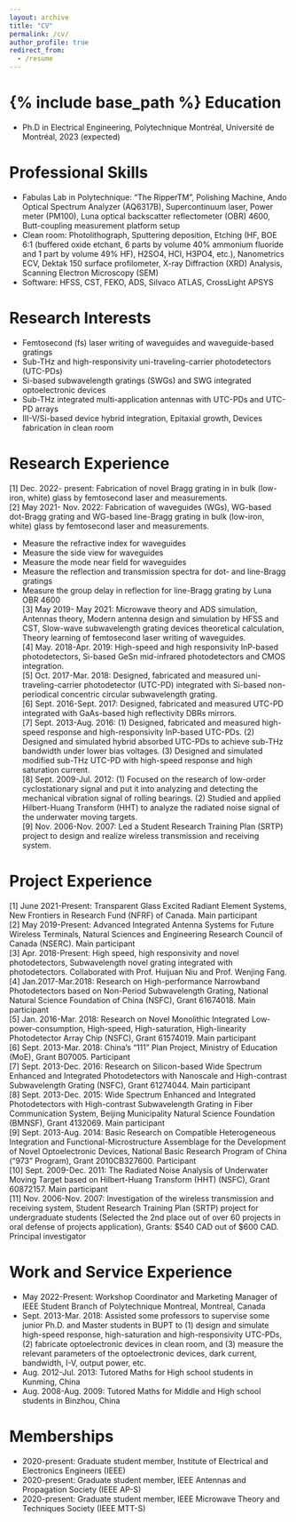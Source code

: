 ```yaml
---
layout: archive
title: "CV"
permalink: /cv/
author_profile: true
redirect_from:
  - /resume
---
```


{% include base_path %}
Education
======
* Ph.D in Electrical Engineering, Polytechnique Montréal, Université de Montréal, 2023 (expected)

Professional Skills
======
*	Fabulas Lab in Polytechnique: “The RipperTM”, Polishing Machine, Ando Optical Spectrum Analyzer (AQ6317B), Supercontinuum laser, Power meter (PM100), Luna optical backscatter reflectometer (OBR) 4600, Butt-coupling measurement platform setup  <br>
*	 Clean room: Photolithograph, Sputtering deposition, Etching (HF, BOE 6:1 (buffered oxide etchant, 6 parts by volume 40% ammonium fluoride and 1 part by volume 49% HF), H2SO4, HCl, H3PO4, etc.), Nanometrics ECV, Dektak 150 surface profilometer, X-ray Diffraction (XRD) Analysis, Scanning Electron Microscopy (SEM) <br>
*	Software: HFSS, CST, FEKO, ADS, Silvaco ATLAS, CrossLight APSYS <br>

Research Interests
======
*	Femtosecond (fs) laser writing of waveguides and waveguide-based gratings <br>
*	Sub-THz and high-responsivity uni-traveling-carrier photodetectors (UTC-PDs)  <br>
*	Si-based subwavelength gratings (SWGs) and SWG integrated optoelectronic devices  <br>
*	Sub-THz integrated multi-application antennas with UTC-PDs and UTC-PD arrays  <br>
*	III-V/Si-based device hybrid integration, Epitaxial growth, Devices fabrication in clean room  <br>

Research Experience
======
[1]	Dec. 2022- present: Fabrication of novel Bragg grating in in bulk (low-iron, white) glass by femtosecond laser and measurements.  <br>
[2]	May 2021- Nov. 2022: Fabrication of waveguides (WGs), WG-based dot-Bragg grating and WG-based line-Bragg grating in bulk (low-iron, white) glass by femtosecond laser and measurements.  <br>
*	Measure the refractive index for waveguides  <br>
*	Measure the side view for waveguides <br>
*	Measure the mode near field for waveguides <br>
*	Measure the reflection and transmission spectra for dot- and line-Bragg gratings <br>
*	Measure the group delay in reflection for line-Bragg grating by Luna OBR 4600 <br>
[3]	May 2019- May 2021: Microwave theory and ADS simulation,  Antennas theory, Modern antenna design and simulation by HFSS and CST, Slow-wave subwavelength grating devices theoretical calculation, Theory learning of femtosecond laser writing of waveguides. <br>
[4]	May. 2018-Apr. 2019: High-speed and high responsivity InP-based photodetectors, Si-based GeSn  mid-infrared photodetectors and CMOS integration. <br>
[5]	Oct. 2017-Mar. 2018: Designed, fabricated and measured uni-traveling-carrier photodetector (UTC-PD) integrated with Si-based non-periodical concentric circular subwavelength grating. <br>
[6]	Sept. 2016-Sept. 2017: Designed, fabricated and measured UTC-PD integrated with GaAs-based high reflectivity DBRs mirrors. <br>
[7]	Sept. 2013-Aug. 2016: (1) Designed, fabricated and measured high-speed response and high-responsivity InP-based UTC-PDs. (2) Designed and simulated hybrid absorbed UTC-PDs to achieve sub-THz bandwidth under lower bias voltages. (3) Designed and simulated modified sub-THz UTC-PD with high-speed response and high saturation current. <br>
[8]	Sept. 2009-Jul. 2012: (1) Focused on the research of low-order cyclostationary signal and put it into analyzing and detecting the mechanical vibration signal of rolling bearings. (2) Studied and applied Hilbert-Huang Transform (HHT) to analyze the radiated noise signal of the underwater moving targets. <br>
[9]	Nov. 2006-Nov. 2007: Led a Student Research Training Plan (SRTP) project to design and realize wireless transmission and receiving system. <br>


Project Experience
======
[1]	June 2021-Present: Transparent Glass Excited Radiant Element Systems, New Frontiers in Research Fund (NFRF) of Canada. Main participant <br>
[2]	May 2019-Present: Advanced Integrated Antenna Systems for Future Wireless Terminals, Natural Sciences and Engineering Research Council of Canada (NSERC). Main participant <br>
[3]	Apr. 2018-Present: High speed, high responsivity and novel photodetectors, Subwavelength novel grating integrated with photodetectors. Collaborated with Prof. Huijuan Niu and Prof. Wenjing Fang. <br>
[4]	Jan.2017-Mar.2018: Research on High-performance Narrowband Photodetectors based on Non-Period Subwavelength Grating, National Natural Science Foundation of China (NSFC), Grant 61674018. Main participant <br>
[5]	Jan. 2016-Mar. 2018: Research on Novel Monolithic Integrated Low-power-consumption, High-speed, High-saturation, High-linearity Photodetector Array Chip (NSFC), Grant 61574019. Main participant <br>
[6]	Sept. 2013-Mar. 2018: China’s “111” Plan Project, Ministry of Education (MoE), Grant B07005. Participant <br>
[7]	Sept. 2013-Dec. 2016: Research on Silicon-based Wide Spectrum Enhanced and Integrated Photodetectors with Nanoscale and High-contrast Subwavelength Grating (NSFC), Grant 61274044. Main participant <br>
[8]	Sept. 2013-Dec. 2015: Wide Spectrum Enhanced and Integrated Photodetectors with High-contrast Subwavelength Grating in Fiber Communication System, Beijing Municipality Natural Science Foundation (BMNSF), Grant 4132069. Main participant <br>
[9]	Sept. 2013-Aug. 2014: Basic Research on Compatible Heterogeneous Integration and Functional-Microstructure Assemblage for the Development of Novel Optoelectronic Devices, National Basic Research Program of China (“973” Program), Grant 2010CB327600. Participant <br>
[10]	Sept. 2009-Dec. 2011: The Radiated Noise Analysis of Underwater Moving Target based on Hilbert-Huang Transform (HHT) (NSFC), Grant 60872157. Main participant <br>
[11]	Nov. 2006-Nov. 2007: Investigation of the wireless transmission and receiving system, Student Research Training Plan (SRTP) project for undergraduate students (Selected the 2nd place out of over 60 projects in oral defense of projects application), Grants: $540 CAD out of  $600 CAD.  Principal investigator  <br>

Work and Service Experience
======
*	May 2022-Present: Workshop Coordinator and Marketing Manager of IEEE Student Branch of Polytechnique Montreal, Montreal, Canada  <br>
*	Sept. 2013-Mar. 2018: Assisted some professors to supervise some junior Ph.D. and Master students in BUPT to (1) design and simulate high-speed response, high-saturation and high-responsivity UTC-PDs, (2) fabricate optoelectronic devices in clean room, and (3) measure the relevant parameters of the optoelectronic devices, dark current, bandwidth, I-V, output power, etc.  <br>
*	Aug. 2012-Jul. 2013: Tutored Maths for High school students in Kunming, China  <br>
*	Aug. 2008-Aug. 2009: Tutored Maths for Middle and High school students in Binzhou, China  <br>

Memberships
======
*	2020-present: Graduate student member, Institute of Electrical and Electronics Engineers (IEEE) <br>
*	2020-present: Graduate student member, IEEE Antennas and Propagation Society (IEEE AP-S)  <br>
*	2020-present: Graduate student member, IEEE Microwave Theory and Techniques Society  (IEEE MTT-S) <br>


